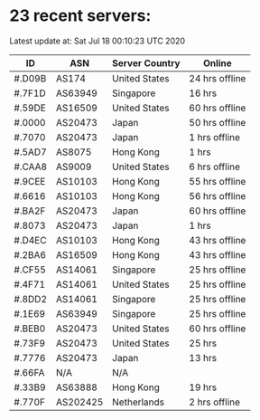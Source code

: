 # 23 recent servers:

Latest update at: Sat Jul 18 00:10:23 UTC 2020

| ID | ASN | Server Country | Online |
| -- | --- | -------------- | ------ |
| #.D09B | AS174 | United States | 24 hrs offline |
| #.7F1D | AS63949 | Singapore | 16 hrs |
| #.59DE | AS16509 | United States | 60 hrs offline |
| #.0000 | AS20473 | Japan | 50 hrs offline |
| #.7070 | AS20473 | Japan | 1 hrs offline |
| #.5AD7 | AS8075 | Hong Kong | 1 hrs |
| #.CAA8 | AS9009 | United States | 6 hrs offline |
| #.9CEE | AS10103 | Hong Kong | 55 hrs offline |
| #.6616 | AS10103 | Hong Kong | 56 hrs offline |
| #.BA2F | AS20473 | Japan | 60 hrs offline |
| #.8073 | AS20473 | Japan | 1 hrs |
| #.D4EC | AS10103 | Hong Kong | 43 hrs offline |
| #.2BA6 | AS16509 | Hong Kong | 43 hrs offline |
| #.CF55 | AS14061 | Singapore | 25 hrs offline |
| #.4F71 | AS14061 | United States | 25 hrs offline |
| #.8DD2 | AS14061 | Singapore | 25 hrs offline |
| #.1E69 | AS63949 | Singapore | 25 hrs offline |
| #.BEB0 | AS20473 | United States | 60 hrs offline |
| #.73F9 | AS20473 | United States | 25 hrs |
| #.7776 | AS20473 | Japan | 13 hrs |
| #.66FA | N/A | N/A | |
| #.33B9 | AS63888 | Hong Kong | 19 hrs |
| #.770F | AS202425 | Netherlands | 2 hrs offline |

